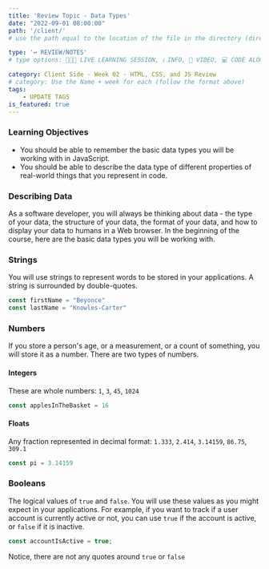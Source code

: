 ```yaml
---
title: 'Review Topic - Data Types'
date: "2022-09-01 08:00:00"
path: '/client/'
# use the path equal to the location of the file in the directory (directory structure)

type: '↩️ REVIEW/NOTES'
# type options: 👩🏽‍🏫 LIVE LEARNING SESSION, ℹ️ INFO, 🎥 VIDEO, 💻 CODE ALONG, 🥼LAB, ↩️ REVIEW/NOTES, 👥 GROUP LEARNING, 👷🏼‍♂️ GROUP PROJECT, 🧠 ASSESSMENT, 📝 ASSIGNMENT

category: Client Side - Week 02 - HTML, CSS, and JS Review
# category: Use the Name + week for each (follow the format above)
tags: 
    - UPDATE TAGS
is_featured: true
---
```

### Learning Objectives
- You should be able to remember the basic data types you will be working with in JavaScript.
- You should be able to describe the data type of different properties of real-world things that you represent in code.

### Describing Data
As a software developer, you will always be thinking about data - the type of your data, the structure of your data, the format of your data, and how to display your data to humans in a Web browser. In the beginning of the course, here are the basic data types you will be working with.

### Strings
You will use strings to represent words to be stored in your applications. A string is surrounded by double-quotes.

```js
const firstName = "Beyonce"
const lastName = "Knowles-Carter"
```

### Numbers
If you store a person's age, or a measurement, or a count of something, you will store it as a number. There are two types of numbers.

#### Integers
These are whole numbers: `1`, `3`, `45`, `1024`
```js
const applesInTheBasket = 16
```

#### Floats
Any fraction represented in decimal format: `1.333`, `2.414`, `3.14159`, `86.75`, `309.1`
```js
const pi = 3.14159
```
### Booleans
The logical values of `true` and `false`. You will use these values as you might expect in your applications. For example, if you want to track if a user account is currently active or not, you can use `true` if the account is active, or `false` if it is inactive.

```js
const accountIsActive = true;
```

Notice, there are not any quotes around `true` or `false`
